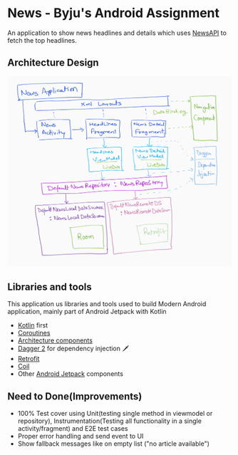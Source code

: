 News - Byju's Android Assignment
================================


An application to show news headlines and details which uses [NewsAPI](https://newsapi.org/) to fetch the top headlines.


Architecture Design
-------------------

<img src="app_architecture_design.png" width="1000">


Libraries and tools
-------------------

This application us libraries and tools used to build Modern Android application, mainly part of Android Jetpack with Kotlin

- [Kotlin](https://kotlinlang.org/) first
- [Coroutines](https://kotlinlang.org/docs/reference/coroutines-overview.html)
- [Architecture components](https://developer.android.com/topic/libraries/architecture/)
- [Dagger 2](https://developer.android.com/training/dependency-injection) for dependency injection 🗡
- [Retrofit](https://square.github.io/retrofit/)
- [Coil](https://github.com/coil-kt/coil)
- Other [Android Jetpack](https://developer.android.com/jetpack) components



Need to Done(Improvements)
--------------------------

- 100% Test cover using Unit(testing single method in viewmodel or repository), Instrumentation(Testing all functionality in a single activity/fragment) and E2E test cases
- Proper error handling and send event to UI
- Show fallback messages like on empty list ("no article available")
